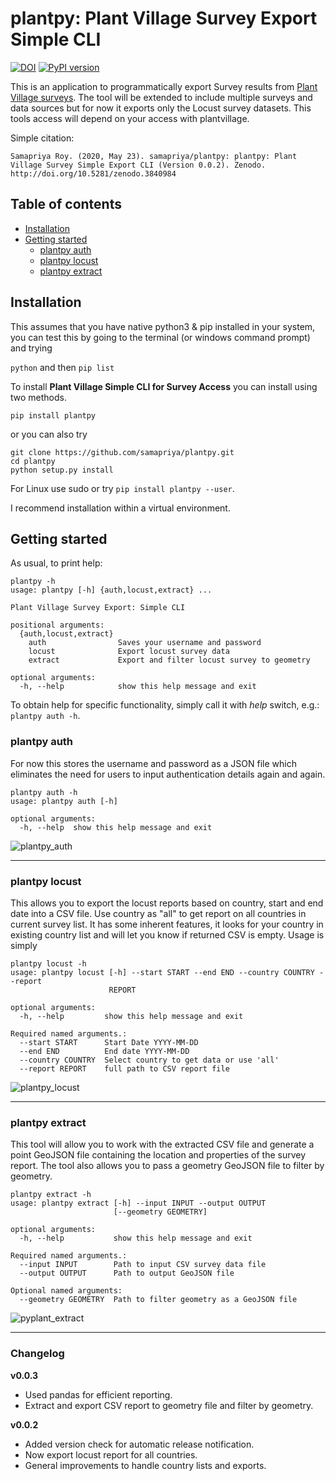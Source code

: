 # plantpy: Plant Village Survey Export Simple CLI

[![DOI](https://zenodo.org/badge/DOI/10.5281/zenodo.3840984.svg)](https://doi.org/10.5281/zenodo.3840984)
[![PyPI version](https://badge.fury.io/py/plantpy.svg)](https://badge.fury.io/py/plantpy)

This is an application to programmatically export Survey results from [Plant Village surveys](https://plantvillage.psu.edu/). The tool will be extended to include multiple surveys and data sources but for now it exports only the Locust survey datasets. This tools access will depend on your access with plantvillage.

Simple citation:

```
Samapriya Roy. (2020, May 23). samapriya/plantpy: plantpy: Plant Village Survey Simple Export CLI (Version 0.0.2). Zenodo.
http://doi.org/10.5281/zenodo.3840984
```


## Table of contents
* [Installation](#installation)
* [Getting started](#getting-started)
    * [plantpy auth](#plantpy-auth)
    * [plantpy locust](#plantpy-locust)
    * [plantpy extract](#plantpy-extract)

## Installation
This assumes that you have native python3 & pip installed in your system, you can test this by going to the terminal (or windows command prompt) and trying

```python``` and then ```pip list```


To install **Plant Village Simple CLI for Survey Access** you can install using two methods.

```pip install plantpy```

or you can also try

```
git clone https://github.com/samapriya/plantpy.git
cd plantpy
python setup.py install
```
For Linux use sudo or try ```pip install plantpy --user```.

I recommend installation within a virtual environment.


## Getting started

As usual, to print help:

```
plantpy -h
usage: plantpy [-h] {auth,locust,extract} ...

Plant Village Survey Export: Simple CLI

positional arguments:
  {auth,locust,extract}
    auth                Saves your username and password
    locust              Export locust survey data
    extract             Export and filter locust survey to geometry

optional arguments:
  -h, --help            show this help message and exit
```

To obtain help for specific functionality, simply call it with _help_ switch, e.g.: `plantpy auth -h`.

### plantpy auth
For now this stores the username and password as a JSON file which eliminates the need for users to input authentication details again and again.

```
plantpy auth -h
usage: plantpy auth [-h]

optional arguments:
  -h, --help  show this help message and exit
```

![plantpy_auth](https://user-images.githubusercontent.com/6677629/82530833-2b80de00-9b0c-11ea-82db-b1c73436b869.gif)
****

### plantpy locust
This allows you to export the locust reports based on country, start and end date into a CSV file. Use country as "all" to get report on all countries in current survey list. It has some inherent features, it looks for your country in existing country list and will let you know if returned CSV is empty. Usage is simply

```
plantpy locust -h
usage: plantpy locust [-h] --start START --end END --country COUNTRY --report
                      REPORT

optional arguments:
  -h, --help         show this help message and exit

Required named arguments.:
  --start START      Start Date YYYY-MM-DD
  --end END          End date YYYY-MM-DD
  --country COUNTRY  Select country to get data or use 'all'
  --report REPORT    full path to CSV report file
```

![plantpy_locust](https://user-images.githubusercontent.com/6677629/82530828-29b71a80-9b0c-11ea-914c-7dca93f127c1.gif)
****

### plantpy extract
This tool will allow you to work with the extracted CSV file and generate a point GeoJSON file containing the location and properties of the survey report. The tool also allows you to pass a geometry GeoJSON file to filter by geometry.

```
plantpy extract -h
usage: plantpy extract [-h] --input INPUT --output OUTPUT
                       [--geometry GEOMETRY]

optional arguments:
  -h, --help           show this help message and exit

Required named arguments.:
  --input INPUT        Path to input CSV survey data file
  --output OUTPUT      Path to output GeoJSON file

Optional named arguments:
  --geometry GEOMETRY  Path to filter geometry as a GeoJSON file
```

![pyplant_extract](https://user-images.githubusercontent.com/6677629/82766045-b2bea200-9de9-11ea-9847-4335d71e8555.gif)

****

### Changelog

**v0.0.3**
* Used pandas for efficient reporting.
* Extract and export CSV report to geometry file and filter by geometry.

**v0.0.2**
* Added version check for automatic release notification.
* Now export locust report for all countries.
* General improvements to handle country lists and exports.
